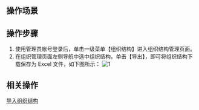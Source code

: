 ## 操作场景



## 操作步骤

1. 使用管理员帐号登录后，单击一级菜单【组织结构】进入组织结构管理页面。
2. 在组织管理页面左侧导航中选中组织结构，单击【导出】，即可将组织结构下载保存为 Excel 文件，如下图所示：
![1](https://main.qcloudimg.com/raw/19ab5b297ba6b76277f12da570c192ce.png)


## 相关操作
[导入组织结构](https://cloud.tencent.com/document/product/1025/32341)
